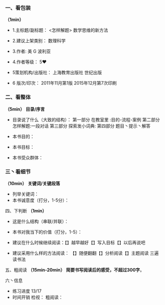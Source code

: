 
### 一、看包装
**（1min）**

- 1.主标题/副标题：
<怎样解题>
数学思维的新方法

- 2.建议上架类别：
数理科学
- 3.作者:
美 G 波利亚
- 4.作者等级：
5❤
- 5策划机构/出版社：
上海教育出版社
世纪出版
- 6 版次/印次：
2011年11月第1版
2015年12月第7次印刷

### 二、看整体
**（5min）**
 **目录/序言**
- 目录说了什么（大致的结构）：
第一部分  在教室里 :目的-流程-案例
第二部分 怎样解题:一段对话
第三部分  探索发小词典:
第四部分  题目丶提示丶解答

- 本书目的：



- 本书目标：


- 本书受众群体：


### 三丶看细节
**（10min）**
**关键词/关键段落**

-  列举关键词： 
- 本书诚意度（打分，1-5分）：

四、下判断
**（1min）**


- 这是什么结构（串联/并联）：

- 本书对我当下的价值（打分，1-5）：


- 建议在什么时候继续阅读：【】越早越好【】写入目标【】以后再说吧

- 建议采用什么样的方法阅读：  【】随便翻翻【】分析阅读【】主题阅读
三遍读书法

五、粗阅读
**（15min-20min）**
**简要书写阅读后的感受，不超过300字**。

六丶信息
- 练习进度  13/17
- 时间开销
检视： 
粗阅读： 